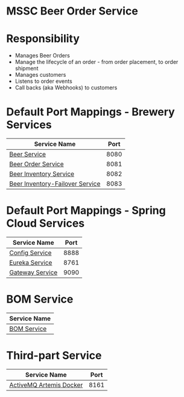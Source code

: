 # MSSC Beer Order Service

# Responsibility
- Manages Beer Orders
- Manage the lifecycle of an order - from order placement, to order shipment
- Manages customers
- Listens to order events
- Call backs (aka Webhooks) to customers

# Default Port Mappings - Brewery Services
| Service Name | Port | 
| --------| -----|
| [Beer Service](https://github.com/AlexeiStrug/Brewery-SpringCloud-Microservice/tree/master/beer-service) | 8080 |
| [Beer Order Service](https://github.com/AlexeiStrug/Brewery-SpringCloud-Microservice/tree/master/beer-order-service) | 8081 |
| [Beer Inventory Service](https://github.com/AlexeiStrug/Brewery-SpringCloud-Microservice/tree/master/beer-inventory-service) | 8082 |
| [Beer Inventory-Failover Service](https://github.com/AlexeiStrug/Brewery-SpringCloud-Microservice/tree/master/inventory-failover) | 8083 |

# Default Port Mappings - Spring Cloud Services
| Service Name | Port | 
| --------| -----|
| [Config Service](https://github.com/AlexeiStrug/Brewery-SpringCloud-Microservice/tree/master/brewery-config-server) | 8888 |
| [Eureka Service](https://github.com/AlexeiStrug/Brewery-SpringCloud-Microservice/tree/master/brewery-eureka) | 8761 |
| [Gateway Service](https://github.com/AlexeiStrug/Brewery-SpringCloud-Microservice/tree/master/brewery-gateway) | 9090 |

# BOM Service
| Service Name |
| --------|
| [BOM Service](https://github.com/AlexeiStrug/Brewery-SpringCloud-Microservice/tree/master/brewery-bom) |

# Third-part Service
| Service Name | Port | 
| --------| -----|
| [ActiveMQ Artemis Docker](https://github.com/vromero/activemq-artemis-docker) | 8161 |
